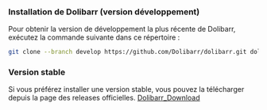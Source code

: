 ### Installation de Dolibarr (version développement)

Pour obtenir la version de développement la plus récente de Dolibarr, exécutez la commande suivante dans ce répertoire :

```bash
git clone --branch develop https://github.com/Dolibarr/dolibarr.git dolibarr-develop
```

### Version stable

Si vous préférez installer une version stable, vous pouvez la télécharger depuis la page des releases officielles. [Dolibarr_Download](https://www.dolibarr.org/downloads.php)